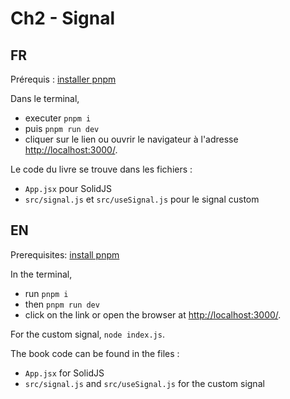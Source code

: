 # Ch2 - Signal

## FR

Prérequis : [installer pnpm](https://pnpm.io/installation)

Dans le terminal,

- executer `pnpm i`
- puis `pnpm run dev`
- cliquer sur le lien ou ouvrir le navigateur à l'adresse [http://localhost:3000/](http://localhost:3000/).

Le code du livre se trouve dans les fichiers :

- `App.jsx` pour SolidJS
- `src/signal.js` et `src/useSignal.js` pour le signal custom

## EN

Prerequisites: [install pnpm](https://pnpm.io/installation)

In the terminal,

- run `pnpm i`
- then `pnpm run dev`
- click on the link or open the browser at [http://localhost:3000/](http://localhost:3000/).

For the custom signal, `node index.js`.

The book code can be found in the files :

- `App.jsx` for SolidJS
- `src/signal.js` and `src/useSignal.js` for the custom signal

